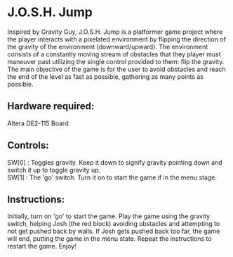# J.O.S.H. Jump
Inspired by Gravity Guy, J.O.S.H. Jump is a platformer game project where the player interacts with a pixelated environment by flipping the direction of the gravity of the environment (downward/upward). The environment consists of a constantly moving stream of obstacles that they player must maneuver past utilizing the single control provided to them: flip the gravity. The main objective of the game is for the user to avoid obstacles and reach the end of the level as fast as possible, gathering as many points as possible.

## Hardware required: 
Altera DE2-115 Board 

## Controls: 
SW[0] : Toggles gravity. Keep it down to signify gravity pointing down and switch it up to toggle gravity up.</br>
SW[1] : The 'go' switch. Turn it on to start the game if in the menu stage.

## Instructions:
Initially, turn on 'go' to start the game. Play the game using the gravity switch, helping Josh (the red block) avoiding obstacles and attempting to not get pushed back by walls. If Josh gets pushed back too far, the game will end, putting the game in the menu state. Repeat the instructions to restart the game. Enjoy!
